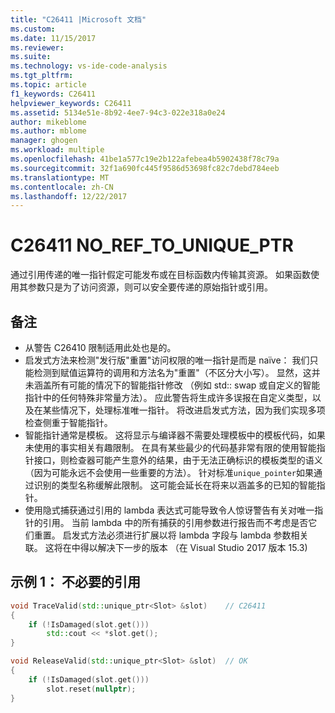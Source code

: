```yaml
---
title: "C26411 |Microsoft 文档"
ms.custom: 
ms.date: 11/15/2017
ms.reviewer: 
ms.suite: 
ms.technology: vs-ide-code-analysis
ms.tgt_pltfrm: 
ms.topic: article
f1_keywords: C26411
helpviewer_keywords: C26411
ms.assetid: 5134e51e-8b92-4ee7-94c3-022e318a0e24
author: mikeblome
ms.author: mblome
manager: ghogen
ms.workload: multiple
ms.openlocfilehash: 41be1a577c19e2b122afebea4b5902438f78c79a
ms.sourcegitcommit: 32f1a690fc445f9586d53698fc82c7debd784eeb
ms.translationtype: MT
ms.contentlocale: zh-CN
ms.lasthandoff: 12/22/2017
---
```

# <a name="c26411--noreftouniqueptr"></a>C26411 NO_REF_TO_UNIQUE_PTR
通过引用传递的唯一指针假定可能发布或在目标函数内传输其资源。 如果函数使用其参数只是为了访问资源，则可以安全要传递的原始指针或引用。

## <a name="remarks"></a>备注
- 从警告 C26410 限制适用此处也是的。
- 启发式方法来检测"发行版"重置"访问权限的唯一指针是而是 naïve： 我们只能检测到赋值运算符的调用和方法名为"重置"（不区分大小写）。 显然，这并未涵盖所有可能的情况下的智能指针修改 （例如 std:: swap 或自定义的智能指针中的任何特殊非常量方法）。 应此警告将生成许多误报在自定义类型，以及在某些情况下，处理标准唯一指针。 将改进启发式方法，因为我们实现多项检查侧重于智能指针。
- 智能指针通常是模板。 这将显示与编译器不需要处理模板中的模板代码，如果未使用的事实相关有趣限制。 在具有某些最少的代码基非常有限的使用智能指针接口，则检查器可能产生意外的结果，由于无法正确标识的模板类型的语义 （因为可能永远不会使用一些重要的方法）。 针对标准`unique_pointer`如果通过识别的类型名称缓解此限制。 这可能会延长在将来以涵盖多的已知的智能指针。
- 使用隐式捕获通过引用的 lambda 表达式可能导致令人惊讶警告有关对唯一指针的引用。 当前 lambda 中的所有捕获的引用参数进行报告而不考虑是否它们重置。 启发式方法必须进行扩展以将 lambda 字段与 lambda 参数相关联。 这将在中得以解决下一步的版本 （在 Visual Studio 2017 版本 15.3)

## <a name="example-1-unnecessary-reference"></a>示例 1： 不必要的引用
```cpp
void TraceValid(std::unique_ptr<Slot> &slot)    // C26411
{
    if (!IsDamaged(slot.get()))
        std::cout << *slot.get();
}

void ReleaseValid(std::unique_ptr<Slot> &slot)  // OK
{
    if (!IsDamaged(slot.get()))
        slot.reset(nullptr);
}
```